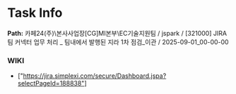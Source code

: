 # Task Info

**Path:** 카페24(주)\본사사업장\[CG]MI본부\EC기술지원팀 / jspark / [321000] JIRA 팀 커넥터 업무 처리 _ 팀내에서 발행된 지라 1차 점검_이관 / 2025-09-01_00-00-00

### WIKI
- ["https://jira.simplexi.com/secure/Dashboard.jspa?selectPageId=188838"]

